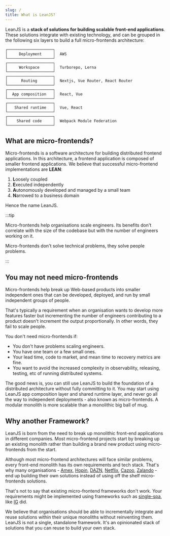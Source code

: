 ```yaml
---
slug: /
title: What is LeanJS?
---
```


LeanJS is a **stack of solutions for building scalable front-end applications**. These solutions integrate with existing technology, and can be grouped in the following six layers to build a full micro-frontends architecture:

```
┌────────────────────┐
│     Deployment     │  AWS
└────────────────────┘
┌────────────────────┐
│     Workspace      │  Turborepo, Lerna
└────────────────────┘
┌────────────────────┐
│      Routing       │  Nextjs, Vue Router, React Router
└────────────────────┘
┌────────────────────┐
│  App composition   │  React, Vue
└────────────────────┘
┌────────────────────┐
│   Shared runtime   │  Vue, React
└────────────────────┘
┌────────────────────┐
│    Shared code     │  Webpack Module Federation
└────────────────────┘
```

## What are micro-frontends?

Micro-frontends is a software architecture for building distributed frontend applications. In this architecture, a frontend application is composed of smaller frontend applications. We believe that successful micro-frontend implementations are **LEAN**:

1. **L**oosely coupled
2. **E**xecuted independently
3. **A**utonomously developed and managed by a small team
4. **N**arrowed to a business domain

Hence the name LeanJS.

:::tip

Micro-frontends help organisations scale engineers. Its benefits don't correlate with the size of the codebase but with the number of engineers working on it.

Micro-frontends don't solve technical problems, they solve people problems.

:::

## You may not need micro-frontends

Micro-frontends help break up Web-based products into smaller independent ones that can be developed, deployed, and run by small independent groups of people.

That's typically a requirement when an organisation wants to develop more features faster but incrementing the number of engineers contributing to a product doesn't increment the output proportionally. In other words, they fail to scale people.

You don't need micro-frontends if:

- You don't have problems scaling engineers.
- You have one team or a few small ones.
- Your lead time, code to market, and mean time to recovery metrics are fine.
- You want to avoid the increased complexity in observability, releasing, testing, etc of running distributed systems.

The good news is, you can still use LeanJS to build the foundation of a distributed architecture without fully committing to it. You may start using LeanJS app composition layer and shared runtime layer, and never go all the way to independent deployments - also known as micro-frontends. A modular monolith is more scalable than a monolithic big ball of mug.

## Why another Framework?

LeanJS is born from the need to break up monolithic front-end applications in different companies. Most micro-frontend projects start by breaking up an existing monolith rather than building a brand new product using micro-frontends from the start.

Although most micro-frontend architectures will face similar problems, every front-end monolith has its own requirements and tech stack. That's why many organisations - [Amex](https://www.youtube.com/watch?v=gmQ4I4adNec), [Hopin](https://www.youtube.com/watch?v=UFJ3yrw9h6s&t=8s), [DAZN](https://www.youtube.com/watch?v=BuRB3djraeM), [Netflix](https://www.youtube.com/watch?v=Xdx__JXq7_U), [Cazoo](https://medium.com/cazoo/how-to-build-micro-frontends-with-react-271e651272bc), [Zalando](https://engineering.zalando.com/posts/2021/03/micro-frontends-part1.html) - end up building their own solutions instead of using off the shelf micro-frontends solutions.

That's not to say that existing micro-frontend frameworks don't work. Your requirements might be implemented using frameworks such as [single-spa](https://single-spa.js.org/), like [IG](https://www.youtube.com/watch?v=24NxNEy7SaE) did.

We believe that organisations should be able to incrementally integrate and reuse solutions within their unique monoliths without reinventing them. LeanJS is not a single, standalone framework. It's an opinionated stack of solutions that you can reuse to build your own stack.

